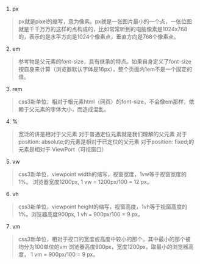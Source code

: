 1. px
> px就是pixel的缩写，意为像素。px就是一张图片最小的一个点，一张位图就是千千万万的这样的点构成的，比如常常听到的电脑像素是1024x768的，表示的是水平方向是1024个像素点，垂直方向是768个像素点。

2. em 
> 参考物是父元素的font-size，具有继承的特点。如果自身定义了font-size按自身来计算（浏览器默认字体是16px），整个页面内1em不是一个固定的值。

3. rem
> css3新单位，相对于根元素html（网页）的font-size，不会像em那样，依赖于父元素的字体大小，而造成混乱。 
4. %
> 宽泛的讲是相对于父元素
> 对于普通定位元素就是我们理解的父元素
对于position: absolute;的元素是相对于已定位的父元素
对于position: fixed;的元素是相对于 ViewPort（可视窗口）

5. vw 
> css3新单位，viewpoint width的缩写，视窗宽度，1vw等于视窗宽度的1%。
浏览器宽度1200px, 1 vw = 1200px/100 = 12 px。

6. vh 
> css3新单位，viewpoint height的缩写，视窗高度，1vh等于视窗高度的1%。浏览器高度900px, 1 vh = 900px/100 = 9 px。

7. vm 
> css3新单位，相对于视口的宽度或高度中较小的那个。其中最小的那个被均分为100单位的vm 
浏览器高度900px，宽度1200px，取最小的浏览器高度， 1 vm = 900px/100 = 9 px。

